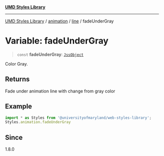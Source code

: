 [**UMD Styles Library**](../../../../README.md)

***

[UMD Styles Library](../../../../README.md) / [animation](../../../README.md) / [line](../README.md) / fadeUnderGray

# Variable: fadeUnderGray

> `const` **fadeUnderGray**: [`JssObject`](../../../../utilities/namespaces/transform/type-aliases/JssObject.md)

Color Gray.

## Returns

Fade under animation line with change from gray color

## Example

```typescript
import * as Styles from '@universityofmaryland/web-styles-library';
Styles.animation.fadeUnderGray
```

## Since

1.8.0
